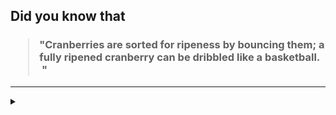 ## Did you know that

<h3>
  <blockquote>
<!--START_SECTION:debris-->                                                                                                                                                                                                                                                                                                                           
"Cranberries are sorted for ripeness by bouncing them; a fully ripened cranberry can be dribbled like a basketball.  "
<!--END_SECTION:debris-->
  </blockquote>
</h3>

-----

<details>
  <summary></summary>

<img src="https://github-readme-stats.vercel.app/api?show_icons=true&hide=issues&username=ekickx"> <img src="https://github-readme-stats.vercel.app/api/top-langs/?layout=compact&username=ekickx">

</details>
